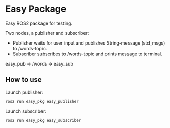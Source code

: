 # Easy Package

Easy ROS2 package for testing.

Two nodes, a publisher and subscriber:
* Publisher waits for user input and publishes String-message (std_msgs) to /words-topic.
* Subscriber subscribes to /words-topic and prints message to terminal.

easy_pub -> /words -> easy_sub

## How to use

Launch publisher:
```
ros2 run easy_pkg easy_publisher
```

Launch subscriber:
```
ros2 run easy_pkg easy_subscriber
```
